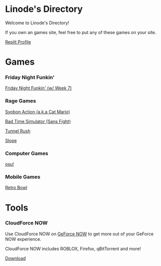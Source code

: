 # Linode's Directory
Welcome to Linode's Directory!

If you own an games site, feel free to put any of these games on your site.

[Replit Profile](https://replit.com/@lin0de)

# Games

### Friday Night Funkin'

[Friday Night Funkin' (w/ Week 7)](https://lin0de.github.io/funkin/index.html)

### Rage Games

[Syobon Action (a.k.a Cat Mario)](https://lin0de.github.io/syobon-action/index.html)

[Bad Time Simulator (Sans Fight)](https://lin0de.github.io/bad-time-simulator/index.html)

[Tunnel Rush](https://lin0de.github.io/tunnel-rush/index.html)

[Slope](https://lin0de.github.io/slope/index.html)

### Computer Games

[osu!](https://lin0de.github.io/webosu/index.html)

### Mobile Games

[Retro Bowl](https://lin0de.github.io/retro-bowl/index.html)

# Tools

### CloudForce NOW

Use CloudForce NOW on [GeForce NOW](https://play.geforcenow.com/mall/#/layout/games) to get more out of your GeForce NOW experience.

CloudForce NOW includes ROBLOX, Firefox, qBitTorrent and more!

[Download](https://lin0de.github.io/tools/CloudForce%20NOW.bat)

